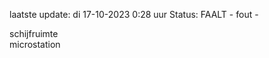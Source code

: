 laatste update: 
di 17-10-2023  0:28   uur 
Status: FAALT - fout - 
<div class="service R">schijfruimte</div><div class="service Y">microstation</div>